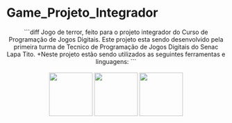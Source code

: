 # Game_Projeto_Integrador
<div align="center">
```diff
Jogo de terror, feito para o projeto integrador do Curso de Programação de Jogos Digitais.
Este projeto esta sendo desenvolvido pela primeira turma de Tecnico de Programação de Jogos Digitais do Senac Lapa Tito.
+Neste projeto estão sendo utilizados as seguintes ferramentas e linguagens:
```
<br><br>
<img src="https://cdn.jsdelivr.net/gh/devicons/devicon/icons/unity/unity-original.svg" width="100px" />
<img src="https://cdn.jsdelivr.net/gh/devicons/devicon/icons/blender/blender-original.svg" width="100px" />
<img src="https://cdn.jsdelivr.net/gh/devicons/devicon/icons/csharp/csharp-plain.svg" width="100px" />       

</div> 

